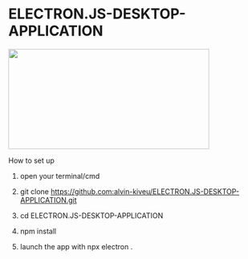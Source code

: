 # ELECTRON.JS-DESKTOP-APPLICATION

<img style="width:400px; height:200px;" src="https://res.cloudinary.com/practicaldev/image/fetch/s--dEmfE1jO--/c_imagga_scale,f_auto,fl_progressive,h_420,q_auto,w_1000/https://dev-to-uploads.s3.amazonaws.com/i/s3uitx6rdv7sod1g2acz.png" />

How to set up

1. open your terminal/cmd

2. git clone https://github.com:alvin-kiveu/ELECTRON.JS-DESKTOP-APPLICATION.git

3. cd ELECTRON.JS-DESKTOP-APPLICATION

3. npm install

4. launch the app with npx electron .


